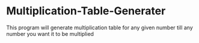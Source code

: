 # Multiplication-Table-Generater
This program will generate multiplication table for any given number till any number you want it to be multiplied
